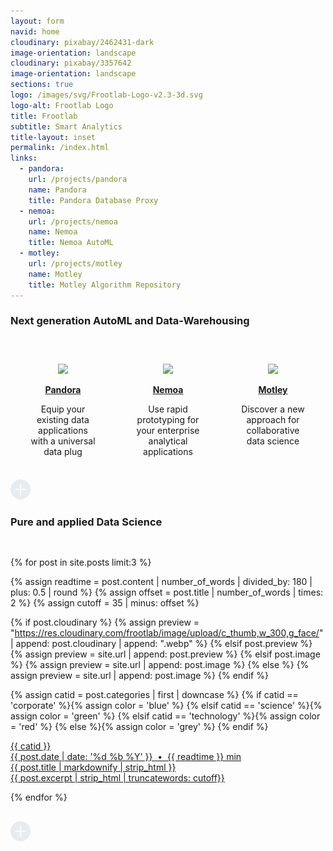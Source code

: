 ```yaml
---
layout: form
navid: home
cloudinary: pixabay/2462431-dark
image-orientation: landscape
cloudinary: pixabay/3357642
image-orientation: landscape
sections: true
logo: /images/svg/Frootlab-Logo-v2.3-3d.svg
logo-alt: Frootlab Logo
title: Frootlab
subtitle: Smart Analytics
title-layout: inset
permalink: /index.html
links:
  - pandora:
    url: /projects/pandora
    name: Pandora
    title: Pandora Database Proxy
  - nemoa:
    url: /projects/nemoa
    name: Nemoa
    title: Nemoa AutoML
  - motley:
    url: /projects/motley
    name: Motley
    title: Motley Algorithm Repository
---
```


<section class="dark-grey">
  <h3>Next generation AutoML and Data-Warehousing</h3>
</section>
<section class="white">
<div style="display: flex; justify-content: space-around; padding-top: 16pt;">
    <div style="flex: 33%; margin: 0 24pt; padding: 16pt 0; text-align: center;">
      <img style="height: 180px;" src="https://res.cloudinary.com/frootlab/image/upload/undraw/undraw_server_status_5pbv">
      <p><strong><a href="/projects/pandora">Pandora</a></strong></p>
      <p>
        Equip your existing data applications with a universal data plug
      </p>
    </div>
    <div style="flex: 33%; margin: 0 24pt; padding: 16pt 0; text-align: center;">
      <img style="height: 180px;" src="https://res.cloudinary.com/frootlab/image/upload/undraw/professor.svg">
      <p><strong><a href="/projects/nemoa">Nemoa</a></strong></p>
      <p>
        Use rapid prototyping for your enterprise analytical applications
      </p>
    </div>
    <div style="flex: 33%; margin: 0 24pt; padding: 16pt 0; text-align: center;">
      <img style="height: 180px;" src="https://res.cloudinary.com/frootlab/image/upload/undraw/undraw_Data_points_ubvs.svg">
      <p><strong><a href="/projects/motley">Motley</a></strong></p>
      <p>
        Discover a new approach for collaborative data science
      </p>
    </div>
</div>
</section>
<section class="grey">
<a href="/projects"><img src="/images/svg/plus.svg" style="width: 2rem;"></a>
</section>

<section class="dark-grey"><h3>Pure and applied Data Science</h3></section>
<section class="grey">


<div class="grid" style="padding: 1rem 0;">

{% for post in site.posts limit:3 %}

{% assign readtime = post.content | number_of_words | divided_by: 180 | plus: 0.5 | round %}
{% assign offset = post.title | number_of_words | times: 2 %}
{% assign cutoff = 35 | minus: offset %}

{% if post.cloudinary %}
  {% assign preview = "https://res.cloudinary.com/frootlab/image/upload/c_thumb,w_300,g_face/" | append: post.cloudinary | append: ".webp" %}
{% elsif post.preview %}
  {% assign preview = site.url | append: post.preview %}
{% elsif post.image %}
  {% assign preview = site.url | append: post.image %}
{% else %}
  {% assign preview = site.url | append: post.image %}
{% endif %}

{% assign catid = post.categories | first | downcase %}
{% if catid == 'corporate' %}{% assign color = 'blue' %}
{% elsif catid == 'science' %}{% assign color = 'green' %}
{% elsif catid == 'technology' %}{% assign color = 'red' %}
{% else %}{% assign color = 'grey' %}
{% endif %}

<div class="cell">
  <a href="{{ site.url }}{{ post.url }}" title="{{ post.title }}">
  <div class="card">
    <div class="ribbon-box">
      <div class="ribbon-wrapper">
          <div class="{{ color }}-ribbon">{{ catid }}</div>
      </div>
    </div>
    <div class="card-image" style="background-image: url({{ preview }});"></div>
    <div class="card-content">
      <div class="label">{{ post.date | date: '%d %b %Y' }} &nbsp;&bull;&nbsp; {{ readtime }} min</div>
      <div class="card-title">{{ post.title | markdownify | strip_html }}</div>
      <div class="card-text">{{ post.excerpt | strip_html | truncatewords: cutoff}}</div>
    </div>
  </div>
  </a>
</div>

{% endfor %}

</div>

</section>
<section class="grey">
<a href="/blog"><img src="/images/svg/plus.svg" style="width: 2rem;"></a>
</section>
<section></section>
